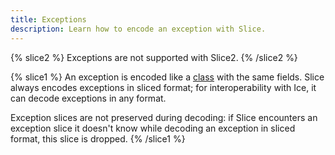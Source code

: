 ```yaml
---
title: Exceptions
description: Learn how to encode an exception with Slice.
---
```


{% slice2 %}
Exceptions are not supported with Slice2.
{% /slice2 %}

{% slice1 %}
An exception is encoded like a [class](user-defined-types#class) with the same fields. Slice always encodes exceptions
in sliced format; for interoperability with Ice, it can decode exceptions in any format.

Exception slices are not preserved during decoding: if Slice encounters an exception slice it doesn't know while
decoding an exception in sliced format, this slice is dropped.
{% /slice1 %}
